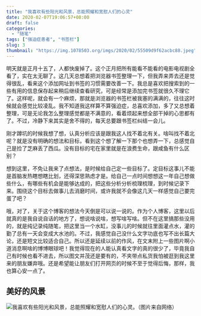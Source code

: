 ```yaml
---
title: "我喜欢有些阳光和风景，总能照耀和宽慰人们的心灵"
date: 2020-02-07T19:06:57+08:00
draft: false
categories:
  - "随笔"
tags: ["强迫症患者", "书签栏"]
slug: 3
thumbnail: "https://img.1078503.org/imgs/2020/02/55509d9f62acbc88.jpeg"
---
```


明天就是正月十五了，人都快废掉了。这个正月把所有能看不能看的电影电视剧全看了，实在太无聊了。这几天总想着把浏览器书签整理一下，但我弄来弄去还是觉得很乱，看来这个添加网址到书签的习惯需要改善一下。我总是喜欢把搜索到的一些有用的信息保存起来稍后继续查看研究，可是经常是添加完书签就很久不理它了。这样呢，就会有一个麻烦，那就是浏览器的书签栏被我塞的满满的，往往这时候就会感觉比较凌乱。我不知道我这样算不算强迫症，总喜欢添加，多了又总想着整理，可是无论我怎么整理感觉都是不满意的，看着烦起来想全部干掉的心思都有了。不过，冷静下来其实是舍不得的，每天总要跟书签栏纠结一会儿。

刚才蹲坑的时候我想了想，认真分析应该是跟我这人找不着北有关。啥叫找不着北呢？就是没有明确的想法和目标，看到这个想了解一下那个也想弄一下，总感觉自己是捡了芝麻丢了西瓜。没有目标的宅在家里就是在浪费生命，跟咸鱼有什么区别？

想到这里，不免让我来了点想法，是时候给自己定一些目标了。定目标这事儿不能是首脑发热瞎想瞎比划，还得深思熟虑才是。给自己一点时间想想这一年自己想做些什么，有哪些有机会是能够达成的，把这些分析分析梳理梳理，到时候记录下来。围绕这个目标去做事儿去消磨时间，或许我就不会像这几天一样感觉自己要完蛋了吧？

哦，对了，关于这个博客的想法今天倒是可以说一说的。作为个人博客，这里以后就真的是我自说自话的地方了，想说啥说啥，想写啥写啥。但不在这里搞那些没用的，就是纯记录纯随笔，把这里当一个水缸，没事儿的时候就往里面灌点水，灌的勤了总有一天会变成大水池的。不过，我感觉自己没什么文字功底也写不出长篇大论，还是短文比较适合自己。所以还是延续以前的作风，在文末附上一些图片啊小道消息啊啥的博博眼球吧！我觉得现在的人能认真看文字的真的很少了，毕竟我自己有时候也看不进去，所以图文并茂还是要有的，不夹带点私货我怕被逛到我这里来的朋友嫌弃哦。还是希望能让朋友们打开网页的时候不至于觉得后悔，那样，我也算心安一点了。

## 美好的风景

![我喜欢有些阳光和风景，总能照耀和宽慰人们的心灵。（图片来自网络）](https://img.1078503.org/imgs/2020/02/55509d9f62acbc88.jpeg)
